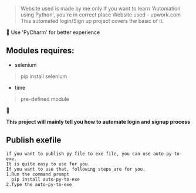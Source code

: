 > Website used is made by me only
> If you want to learn 'Automation using Python', you're in correct place
> Website used - upwork.com
> This automated login/Sign up project covers the basic of it.

:loudspeaker: Use 'PyCharm' for better experience

## Modules requires:

* selenium
> pip install selenium

* time
> pre-defined module

:mag_right:

__This project will mainly tell you how to automate login and signup process__

## Publish exefile
    if you want to publish py file to exe file, you can use auto-py-to-exe.
    It is quite easy to use for you.
    If you want to use that, following steps are for you.
    1.Run the command prompt
      pip install auto-py-to-exe
    2.Type the auto-py-to-exe


